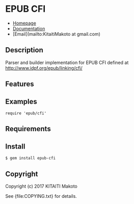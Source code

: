 EPUB CFI
========

* [Homepage](https://gitlab.com/KitaitiMakoto/epub-cfi)
* [Documentation](http://rubydoc.info/gems/epub-cfi/frames)
* [Email](mailto:KitaitiMakoto at gmail.com)

Description
-----------

Parser and builder implementation for EPUB CFI defined at http://www.idpf.org/epub/linking/cfi/

Features
--------

Examples
--------

    require 'epub/cfi'

Requirements
------------

Install
-------

    $ gem install epub-cfi

Copyright
---------

Copyright (c) 2017 KITAITI Makoto

See {file:COPYING.txt} for details.
